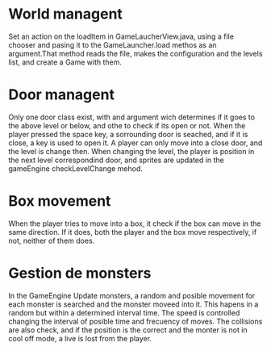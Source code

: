 # World managent

Set an action on the loadItem in GameLaucherView.java, using a file chooser and pasing it to the GameLauncher.load methos as an argument.That method reads the file, makes the configuration and the levels list, and create a Game with them.

# Door managent

Only one door class exist, with and argument wich determines if it goes to the above level or below, and othe to check if its open or not. When the player pressed the space key, a sorrounding door is seached, and if it is close, a key is used to open it. A player can only move into a close door, and the level is change then. When changing the level, the player is position in the next level correspondind door, and sprites are updated in the gameEngine checkLevelChange mehod.

# Box movement

When the player tries to move into a box, it check if the box can move in the same direction. If it does, both the player and the box move respectively, if not, neither of them does.

# Gestion de monsters

In the GameEngine Update monsters, a random and posible movement for each monster is searched and the monster moveed into it. This hapens in a random but within a determined interval time. The speed is controlled changing the interval of posible time and frecuency of moves. The collisions are also check, and if the position is the correct and the monter is not in cool off mode, a live is lost from the player. 
